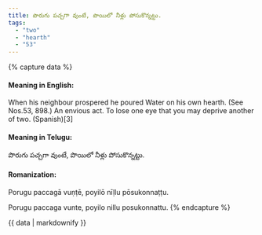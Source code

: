 ```yaml
---
title: పొరుగు పచ్చగా వుంటే, పొయిలో నీళ్లు పోసుకొన్నట్టు.
tags:
  - "two"
  - "hearth"
  - "53"
---
```


{% capture data %}
#### Meaning in English:
When his neighbour prospered he poured Water on his own hearth.
(See Nos.53, 898.)
An envious act.
To lose one eye that you may deprive another of two. (Spanish)[3]

#### Meaning in Telugu:
పొరుగు పచ్చగా వుంటే, పొయిలో నీళ్లు పోసుకొన్నట్టు.

#### Romanization:
Porugu paccagā vuṇṭē, poyilō nīḷlu pōsukonnaṭṭu.

Porugu paccaga vunte, poyilo nillu posukonnattu.
{% endcapture %}

{{ data | markdownify }}

